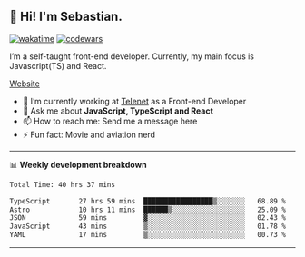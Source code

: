 ## 👋 Hi! I'm Sebastian.

[![wakatime](https://wakatime.com/badge/user/df0036c6-328a-4a39-be9b-e49417ed22a1.svg)](https://wakatime.com/@df0036c6-328a-4a39-be9b-e49417ed22a1)
[![codewars](https://www.codewars.com/users/sebavuye/badges/small)](https://www.codewars.com/users/sebavuye)

I’m a self-taught front-end developer. Currently, my main focus is Javascript(TS) and React.

[Website](https://sebastianvuye.be)

- 🔭 I’m currently working at [Telenet](https://telenet.be/) as a Front-end Developer
- 💬 Ask me about **JavaScript, TypeScript and React**
- 📫 How to reach me: Send me a message here
- ⚡ Fun fact: Movie and aviation nerd

-------

📊 **Weekly development breakdown**

<!--START_SECTION:waka-->

```txt
Total Time: 40 hrs 37 mins

TypeScript       27 hrs 59 mins  █████████████████▒░░░░░░░   68.89 %
Astro            10 hrs 11 mins  ██████▒░░░░░░░░░░░░░░░░░░   25.09 %
JSON             59 mins         ▓░░░░░░░░░░░░░░░░░░░░░░░░   02.43 %
JavaScript       43 mins         ▒░░░░░░░░░░░░░░░░░░░░░░░░   01.78 %
YAML             17 mins         ▒░░░░░░░░░░░░░░░░░░░░░░░░   00.73 %
```

<!--END_SECTION:waka-->
-------
